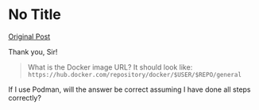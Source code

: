 # No Title

[Original Post](https://discourse.onlinedegree.iitm.ac.in/t/161120/22)

<p>Thank you, Sir!</p>
<blockquote>
<p>What is the Docker image URL? It should look like: <code>https://hub.docker.com/repository/docker/$USER/$REPO/general</code></p>
</blockquote>
<p>If I use Podman, will the answer be correct assuming I have done all steps correctly?</p>